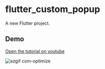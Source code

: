 # flutter_custom_popup

A new Flutter project.

## Demo
[Open the tutorial on youtube](https://youtu.be/xjw80zdEW0w)

![ezgif com-optimize](https://user-images.githubusercontent.com/56942977/226456111-4266af36-e477-4e7a-8d34-563af6107ce5.gif)



